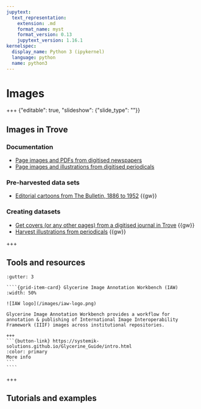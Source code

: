 ```yaml
---
jupytext:
  text_representation:
    extension: .md
    format_name: myst
    format_version: 0.13
    jupytext_version: 1.16.1
kernelspec:
  display_name: Python 3 (ipykernel)
  language: python
  name: python3
---
```


# Images

+++ {"editable": true, "slideshow": {"slide_type": ""}}

## Images in Trove

### Documentation

- [Page images and PDFs from digitised newspapers](page-images-and-pdfs)
- [Page images and illustrations from digitised periodicals](digitised:periodicals:data:images)

### Pre-harvested data sets

- [Editorial cartoons from The Bulletin, 1886 to 1952](https://glam-workbench.net/trove-journals/bulletin-cartoons-collection/) {{gw}}

### Creating datasets

- [Get covers (or any other pages) from a digitised journal in Trove](https://glam-workbench.net/trove-journals/get-covers-from-digitised-journal/) {{gw}}
- [Harvest illustrations from periodicals](https://glam-workbench.net/trove-journals/harvest-illustrations-from-periodicals/) {{gw}}

+++

## Tools and resources

`````{grid}
:gutter: 3

````{grid-item-card} Glycerine Image Annotation Workbench (IAW)
:width: 50%

![IAW logo](/images/iaw-logo.png)

Glycerine Image Annotation Workbench provides a workflow for annotation & publishing of International Image Interoperability Framework (IIIF) images across institutional repositories.

+++
```{button-link} https://systemik-solutions.github.io/Glycerine_Guide/intro.html
:color: primary
More info
```
````
`````

+++

## Tutorials and examples
